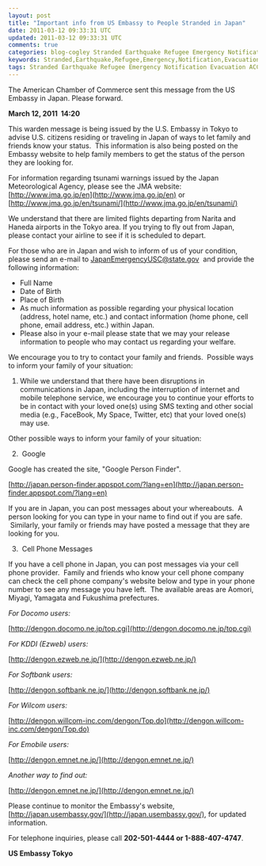```yaml
---           
layout: post
title: "Important info from US Embassy to People Stranded in Japan"
date: 2011-03-12 09:33:31 UTC
updated: 2011-03-12 09:33:31 UTC
comments: true
categories: blog-cogley Stranded Earthquake Refugee Emergency Notification Evacuation ACCJ US Embassy japan American Chamber of Commerce in Japan
keywords: Stranded,Earthquake,Refugee,Emergency,Notification,Evacuation,ACCJ,US Embassy,japan,American Chamber of Commerce in Japan
tags: Stranded Earthquake Refugee Emergency Notification Evacuation ACCJ US Embassy japan American Chamber of Commerce in Japan
---
```

 

The American Chamber of Commerce sent this message from the US Embassy in Japan. Please forward.

> 
**March 12, 2011  14:20**


This warden message is being issued by the U.S. Embassy in Tokyo to advise U.S. citizens residing or traveling in Japan of ways to let family and friends know your status.  This information is also being posted on the Embassy website to help family members to get the status of the person they are looking for.


For information regarding tsunami warnings issued by the Japan Meteorological Agency, please see the JMA website: [http://www.jma.go.jp/en](http://www.jma.go.jp/en) or [http://www.jma.go.jp/en/tsunami/](http://www.jma.go.jp/en/tsunami/)


We understand that there are limited flights departing from Narita and Haneda airports in the Tokyo area. If you trying to fly out from Japan, please contact your airline to see if it is scheduled to depart.


For those who are in Japan and wish to inform of us of your condition, please send an e-mail to <JapanEmergencyUSC@state.gov>  and provide the following information:

- Full Name
- Date of Birth
- Place of Birth
- As much information as possible regarding your physical location (address, hotel name, etc.) and contact information (home phone, cell phone, email address, etc.) within Japan.
- Please also in your e-mail please state that we may your release information to people who may contact us regarding your welfare.

We encourage you to try to contact your family and friends.  Possible ways to inform your family of your situation:


1. While we understand that there have been disruptions in communications in Japan, including the interruption of internet and mobile telephone service, we encourage you to continue your efforts to be in contact with your loved one(s) using SMS texting and other social media (e.g., FaceBook, My Space, Twitter, etc) that your loved one(s) may use.


Other possible ways to inform your family of your situation:


2.  Google


Google has created the site, "Google Person Finder".


[http://japan.person-finder.appspot.com/?lang=en](http://japan.person-finder.appspot.com/?lang=en)


If you are in Japan, you can post messages about your whereabouts.  A person looking for you can type in your name to find out if you are safe.  Similarly, your family or friends may have posted a message that they are looking for you.


3.  Cell Phone Messages


If you have a cell phone in Japan, you can post messages via your cell phone provider.  Family and friends who know your cell phone company can check the cell phone company's website below and type in your phone number to see any message you have left.  The available areas are Aomori, Miyagi, Yamagata and Fukushima prefectures.


_For Docomo users:_


[http://dengon.docomo.ne.jp/top.cgi](http://dengon.docomo.ne.jp/top.cgi)


_For KDDI (Ezweb) users:_


[http://dengon.ezweb.ne.jp/](http://dengon.ezweb.ne.jp/)


_For Softbank users:_


[http://dengon.softbank.ne.jp/](http://dengon.softbank.ne.jp/)


_For Wilcom users:_


[http://dengon.willcom-inc.com/dengon/Top.do](http://dengon.willcom-inc.com/dengon/Top.do)


_For Emobile users:_


[http://dengon.emnet.ne.jp/](http://dengon.emnet.ne.jp/)


_Another way to find out:_


[http://dengon.emnet.ne.jp/](http://dengon.emnet.ne.jp/)


Please continue to monitor the Embassy's website, [http://japan.usembassy.gov/](http://japan.usembassy.gov/), for updated information.


For telephone inquiries, please call **202-501-4444 or 1-888-407-4747**.


**US Embassy Tokyo**


 


